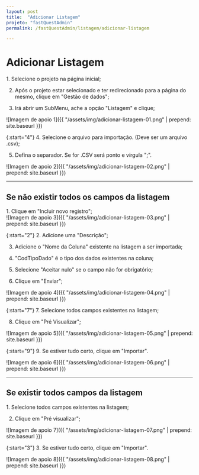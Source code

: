 ```yaml
---
layout: post
title:  "Adicionar Listagem"
projeto: "fastQuestAdmin"
permalink: /fastQuestAdmin/listagem/adicionar-listagem

---
```

# Adicionar Listagem

<div class="row" markdown="1">
<div class="6u 12u$(small)" markdown="1">
1. Selecione o projeto na página inicial;

2. Após o projeto estar selecionado e ter redirecionado para a página do mesmo, clique em "Gestão de dados";

3. Irá abrir um SubMenu, ache a opção "Listagem" e clique;
</div>
<div class="6u 12u$(small)" markdown="1">
![Imagem de apoio 1]({{ "/assets/img/adicionar-listagem-01.png" | prepend: site.baseurl }})
</div>                               
</div>

<div class="row" markdown="1">
<div class="6u 12u$(small)" markdown="1">

{:start="4"}
4. Selecione o arquivo para importação. (Deve ser um arquivo .csv);

5. Defina o separador. Se for .CSV será ponto e vírgula ";".
</div>
<div class="6u 12u$(small)" markdown="1">
![Imagem de apoio 2]({{ "/assets/img/adicionar-listagem-02.png" | prepend: site.baseurl }})
</div>                               
</div>

---

## Se não existir todos os campos da listagem

<div class="row" markdown="1">
<div class="6u 12u$(small)" markdown="1">
1. Clique em "Incluir novo registro";
</div>
<div class="6u 12u$(small)" markdown="1">
![Imagem de apoio 3]({{ "/assets/img/adicionar-listagem-03.png" | prepend: site.baseurl }})
</div>                               
</div>


<div class="row" markdown="1">
<div class="6u 12u$(small)" markdown="1">

{:start="2"}
2. Adicione uma "Descrição";

3. Adicione o "Nome da Coluna" existente na listagem a ser importada;

4. "CodTipoDado" é o tipo dos dados existentes na coluna;

5. Selecione "Aceitar nulo" se o campo não for obrigatório;

6. Clique em "Enviar";
</div>
<div class="6u 12u$(small)" markdown="1">
![Imagem de apoio 4]({{ "/assets/img/adicionar-listagem-04.png" | prepend: site.baseurl }})
</div>                               
</div>

<div class="row" markdown="1">
<div class="6u 12u$(small)" markdown="1">

{:start="7"}
7. Selecione todos campos existentes na listagem;

8. Clique em "Pré Visualizar";
</div>
<div class="6u 12u$(small)" markdown="1">
![Imagem de apoio 5]({{ "/assets/img/adicionar-listagem-05.png" | prepend: site.baseurl }})
</div>                               
</div>

<div class="row" markdown="1">
<div class="6u 12u$(small)" markdown="1">

{:start="9"}
9. Se estiver tudo certo, clique em "Importar".
</div>
<div class="6u 12u$(small)" markdown="1">
![Imagem de apoio 6]({{ "/assets/img/adicionar-listagem-06.png" | prepend: site.baseurl }})
</div>                               
</div>

----

## Se existir todos campos da listagem

<div class="row" markdown="1">
<div class="6u 12u$(small)" markdown="1">
1.  Selecione todos campos existentes na listagem;

2.  Clique em "Pré visualizar";
</div>
<div class="6u 12u$(small)" markdown="1">
![Imagem de apoio 7]({{ "/assets/img/adicionar-listagem-07.png" | prepend: site.baseurl }})
</div>                               
</div>

<div class="row" markdown="1">
<div class="6u 12u$(small)" markdown="1">

{:start="3"}
3.  Se estiver tudo certo, clique em "Importar".
</div>
<div class="6u 12u$(small)" markdown="1">
![Imagem de apoio 8]({{ "/assets/img/adicionar-listagem-08.png" | prepend: site.baseurl }})
</div>                               
</div>
